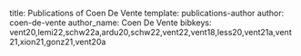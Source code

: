 title: Publications of Coen De Vente
template: publications-author
author: coen-de-vente
author_name: Coen De Vente
bibkeys: vent20,lemi22,schw22a,ardu20,schw22,vent22,vent18,less20,vent21a,vent21,xion21,gonz21,vent20a